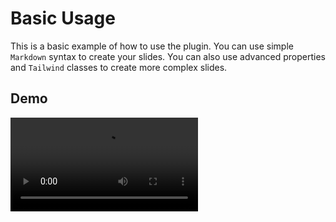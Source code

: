 # Basic Usage

This is a basic example of how to use the plugin. You can use simple `Markdown` syntax to create your slides. You can also use advanced properties and `Tailwind` classes to create more complex slides.

## Demo

<video controls="controls" src="/assets/screencast/basic.mp4" />
